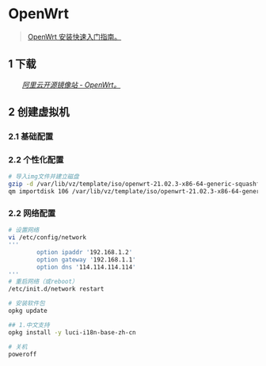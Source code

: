 # OpenWrt

> [OpenWrt 安装快速入门指南。](https://openwrt.org/zh/docs/guide-quick-start/start)

## 1 下载

&emsp;&emsp;*[阿里云开源镜像站 - OpenWrt。](https://mirrors.aliyun.com/openwrt/)*

## 2 创建虚拟机

### 2.1 基础配置

### 2.2 个性化配置

```bash
# 导入img文件并建立磁盘
gzip -d /var/lib/vz/template/iso/openwrt-21.02.3-x86-64-generic-squashfs-combined-efi.img.gz
qm importdisk 106 /var/lib/vz/template/iso/openwrt-21.02.3-x86-64-generic-squashfs-combined-efi.img local-lvm
```

### 2.2 网络配置

```bash
# 设置网络
vi /etc/config/network
'''
        option ipaddr '192.168.1.2'
        option gateway '192.168.1.1'
        option dns '114.114.114.114'
'''
# 重启网络（或reboot）
/etc/init.d/network restart

# 安装软件包
opkg update

## 1.中文支持
opkg install -y luci-i18n-base-zh-cn

# 关机
poweroff
```
